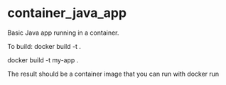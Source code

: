 # container_java_app
Basic Java app running in a container.

To build:
docker build -t <app-name> .

docker build -t my-app .

The result should be a container image that you can run with 
docker run <app-name>
